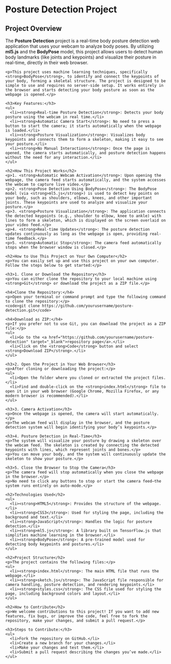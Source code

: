  # Posture Detection Project

  <div >
    <h2>Project Overview</h2>
    <p>The <strong>Posture Detection</strong> project is a real-time body posture detection web application that uses your webcam to analyze body poses. By utilizing <strong>ml5.js</strong> and the <strong>BodyPose</strong> model, this project allows users to detect human body landmarks (like joints and keypoints) and visualize their posture in real-time, directly in their web browser.</p>
    
    <p>This project uses machine learning techniques, specifically <strong>BodyPose</strong>, to identify and connect the keypoints of your body, forming a skeletal structure. The project is designed to be simple to use and requires no server-side setup. It works entirely in the browser and starts detecting your body posture as soon as the webpage is opened.</p>

    <h3>Key Features:</h3>
    <ul>
      <li><strong>Real-time Posture Detection</strong>: Detects your body posture using the webcam in real time.</li>
      <li><strong>Automatic Camera Start</strong>: No need to press a button to start the camera; it starts automatically when the webpage is loaded.</li>
      <li><strong>Posture Visualization</strong>: Visualizes body keypoints and connects them to form a skeleton, making it easy to see your posture.</li>
      <li><strong>No Manual Interactions</strong>: Once the page is opened, the camera starts automatically, and posture detection happens without the need for any interaction.</li>
    </ul>

    <h2>How This Project Works</h2>
    <p>1. <strong>Automatic Webcam Activation</strong>: Upon opening the webpage, the camera feed starts automatically, and the system accesses the webcam to capture live video.</p>
    <p>2. <strong>Pose Detection Using BodyPose</strong>: The BodyPose model (via <strong>ml5.js</strong>) is used to detect key points on your body, such as shoulders, elbows, knees, and other important joints. These keypoints are used to analyze and visualize your posture.</p>
    <p>3. <strong>Posture Visualization</strong>: The application connects the detected keypoints (e.g., shoulder to elbow, knee to ankle) with lines to form a skeleton, which is displayed on the screen overlaid on your video feed.</p>
    <p>4. <strong>Real-time Updates</strong>: The posture detection updates continuously as long as the webpage is open, providing real-time feedback.</p>
    <p>5. <strong>Automatic Stop</strong>: The camera feed automatically stops when the browser window is closed.</p>

    <h2>How to Use This Project on Your Own Computer</h2>
    <p>You can easily set up and use this project on your own computer. Follow the steps below to get started:</p>

    <h3>1. Clone or Download the Repository</h3>
    <p>You can either clone the repository to your local machine using <strong>Git</strong> or download the project as a ZIP file.</p>
    
    <h4>Clone the Repository:</h4>
    <p>Open your terminal or command prompt and type the following command to clone the repository:</p>
    <code>git clone https://github.com/yourusername/posture-detection.git</code>
    
    <h4>Download as ZIP:</h4>
    <p>If you prefer not to use Git, you can download the project as a ZIP file:</p>
    <ul>
      <li>Go to the <a href="https://github.com/yourusername/posture-detection" target="_blank">repository page</a>.</li>
      <li>Click on the <strong>Code</strong> button and select <strong>Download ZIP</strong>.</li>
    </ul>

    <h3>2. Open the Project in Your Web Browser</h3>
    <p>After cloning or downloading the project:</p>
    <ul>
      <li>Open the folder where you cloned or extracted the project files.</li>
      <li>Find and double-click on the <strong>index.html</strong> file to open it in your web browser (Google Chrome, Mozilla Firefox, or any modern browser is recommended).</li>
    </ul>

    <h3>3. Camera Activation</h3>
    <p>Once the webpage is opened, the camera will start automatically.</p>
    <p>The webcam feed will display in the browser, and the posture detection system will begin identifying your body’s keypoints.</p>

    <h3>4. Posture Detection in Real-Time</h3>
    <p>The system will visualize your posture by drawing a skeleton over the webcam feed. The skeleton is created by connecting the detected keypoints with lines, which represent joints and bones.</p>
    <p>You can move your body, and the system will continuously update the skeleton to show your posture.</p>

    <h3>5. Close the Browser to Stop the Camera</h3>
    <p>The camera feed will stop automatically when you close the webpage in the browser.</p>
    <p>No need to click any buttons to stop or start the camera feed—the system runs entirely on auto-mode.</p>

    <h2>Technologies Used</h2>
    <ul>
      <li><strong>HTML5</strong>: Provides the structure of the webpage.</li>
      <li><strong>CSS3</strong>: Used for styling the page, including the background and text.</li>
      <li><strong>JavaScript</strong>: Handles the logic for posture detection.</li>
      <li><strong>ml5.js</strong>: A library built on TensorFlow.js that simplifies machine learning in the browser.</li>
      <li><strong>BodyPose</strong>: A pre-trained model used for detecting body keypoints and postures.</li>
    </ul>

    <h2>Project Structure</h2>
    <p>The project contains the following files:</p>
    <ul>
      <li><strong>index.html</strong>: The main HTML file that runs the webpage.</li>
      <li><strong>sketch.js</strong>: The JavaScript file responsible for camera handling, posture detection, and rendering keypoints.</li>
      <li><strong>styles.css</strong>: The CSS file used for styling the page, including background colors and layout.</li>
    </ul>

    <h2>How to Contribute</h2>
    <p>We welcome contributions to this project! If you want to add new features, fix bugs, or improve the code, feel free to fork the repository, make your changes, and submit a pull request.</p>

    <h3>Steps to Contribute:</h3>
    <ul>
      <li>Fork the repository on GitHub.</li>
      <li>Create a new branch for your changes.</li>
      <li>Make your changes and test them.</li>
      <li>Submit a pull request describing the changes you’ve made.</li>
    </ul>
